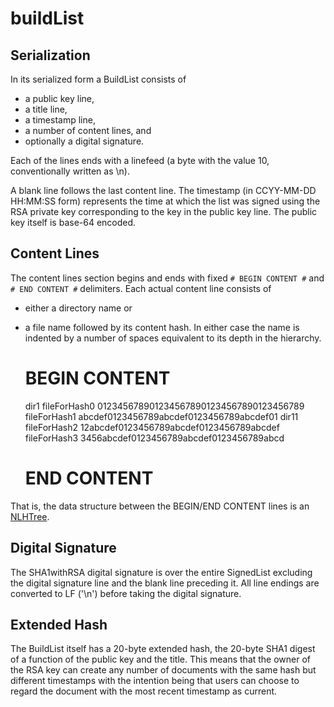 # buildList

## Serialization

In its serialized form a BuildList consists of
* a public key line,
* a title line,
* a timestamp line,
* a number of content lines, and
* optionally a digital signature.

Each of the lines ends with a linefeed (a byte with the value 10,
conventionally written as \\n).

A blank line follows the last content line.  The timestamp (in
CCYY-MM-DD HH:MM:SS form) represents the time at which the list
was signed using the RSA private key corresponding to the key in
the public key line.  The public key itself is base-64 encoded.

## Content Lines

The content lines section begins and ends with fixed `# BEGIN CONTENT #`
and `# END CONTENT #` delimiters.  Each actual content line consists of
* either a directory name or
* a file name followed by its content hash.
In either case the name
is indented by a number of spaces equivalent to its depth in the hierarchy.

	# BEGIN CONTENT #
	dir1
	 fileForHash0 0123456789012345678901234567890123456789
	 fileForHash1 abcdef0123456789abcdef0123456789abcdef01
	dir11
	  fileForHash2 12abcdef0123456789abcdef0123456789abcdef
	  fileForHash3 3456abcdef0123456789abcdef0123456789abcd
	# END CONTENT #

That is, the data structure between the BEGIN/END CONTENT lines is an
[NLHTree](http://jddixon.github.io/nlhtree).

## Digital Signature

The SHA1withRSA digital signature is over the entire SignedList excluding
the digital signature line and the blank line preceding it.  All line
endings are converted to LF ('\\n') before taking the digital signature.

## Extended Hash

The BuildList itself has a 20-byte extended hash, the 20-byte SHA1
digest of a function of the public key and the title.  This means
that the owner of the RSA key can create any number of documents
with the same hash but different timestamps with the intention
being that users can choose to regard the document with the most
recent timestamp as current.


